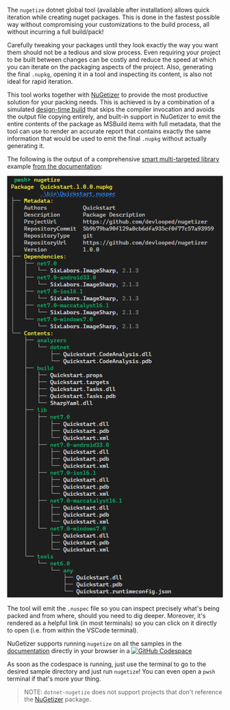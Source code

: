 The `nugetize` dotnet global tool (available after installation) allows quick iteration while creating nuget packages. This is done in the fastest possible way without compromising your customizations to the build process, all without incurring a full build/pack!

Carefully tweaking your packages until they look exactly the way you want them should not be a tedious and slow process. Even requiring your project to be built between changes can be costly and reduce the speed at which you can iterate on the packaging aspects of the project. Also, generating the final `.nupkg`, opening it in a tool and inspecting its content, is also not ideal for rapid iteration.

This tool works together with [NuGetizer](https://nuget.org/packages/NuGetizer) to provide the most productive solution for your packing needs. This is achieved is by a combination of a simulated [design-time build](https://github.com/dotnet/project-system/blob/master/docs/design-time-builds.md) that skips the compiler invocation and avoids the output file copying entirely, and built-in support in NuGetizer to emit the entire contents of the package as MSBuild items with full metadata, that the tool can use to render an accurate report that contains exactly the same information that would be used to emit the final `.nupkg` without actually generating it.

The following is the output of a comprehensive [smart multi-targeted library](https://www.cazzulino.com/smart-libraries.html#packaging) example [from the documentation](https://github.com/devlooped/nugetizer/tree/docs/docs/scenarios/quickstart/packaging-complete):

![nugetize smart library](https://raw.githubusercontent.com/devlooped/nugetizer/main/img/complete.png)

The tool will emit the `.nuspec` file so you can inspect precisely what's being packed and from where, should you need to dig deeper. Moreover, it's rendered as a helpful link (in most terminals) so you can click on it directly to open (i.e. from within the VSCode terminal).

NuGetizer supports running `nugetize` on all the samples in the [documentation](https://www.clarius.org/nugetizer/) directly in your browser in a [![GitHub Codespace](https://img.shields.io/badge/-GitHub%20Codespace-black?logo=github)](https://github.com/codespaces/new?hide_repo_select=true&ref=docs&repo=297430130&machine=basicLinux32gb&devcontainer_path=.devcontainer%2Fdevcontainer.json)

As soon as the codespace is running, just use the terminal to go to the desired sample directory and just run `nugetize`! You can even open a `pwsh` terminal if that's more your thing.

> NOTE: `dotnet-nugetize` does not support projects that don't reference the [NuGetizer](https://nuget.org/packages/NuGetizer) package.

<!-- include https://github.com/devlooped/sponsors/raw/main/footer.md -->
<!-- exclude -->